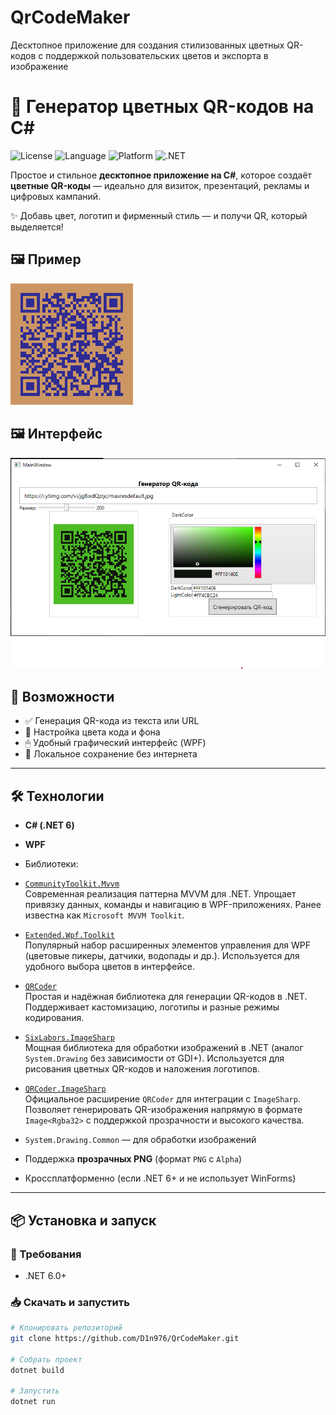 # QrCodeMaker
Десктопное приложение для создания стилизованных цветных QR-кодов с поддержкой пользовательских цветов и экспорта в изображение
# 🎨 Генератор цветных QR-кодов на C#

![License](https://img.shields.io/badge/license-MIT-blue.svg)
![Language](https://img.shields.io/badge/language-C%23-purple.svg)
![Platform](https://img.shields.io/badge/platform-Windows-blue)
![.NET](https://img.shields.io/badge/.NET-6.0+-red.svg)

Простое и стильное **десктопное приложение на C#**, которое создаёт **цветные QR-коды** — идеально для визиток, презентаций, рекламы и цифровых кампаний.

✨ Добавь цвет, логотип и фирменный стиль — и получи QR, который выделяется!

## 🖼 Пример

![Qr код](Examples/qr.png)

## 🖼 Интерфейс

![GUI Приложения](Examples/1.png)

## 🚀 Возможности

- ✅ Генерация QR-кода из текста или URL
- 🎨 Настройка цвета кода и фона
- 🖱 Удобный графический интерфейс (WPF)
- 💾 Локальное сохранение без интернета

---

## 🛠 Технологии

- **C# (.NET 6)**
- **WPF**
- Библиотеки:
- [`CommunityToolkit.Mvvm`](https://github.com/CommunityToolkit/dotnet)  
  Современная реализация паттерна MVVM для .NET. Упрощает привязку данных, команды и навигацию в WPF-приложениях. Ранее известна как `Microsoft MVVM Toolkit`.

- [`Extended.Wpf.Toolkit`](https://github.com/xceedsoftware/wpftoolkit)  
  Популярный набор расширенных элементов управления для WPF (цветовые пикеры, датчики, водопады и др.). Используется для удобного выбора цветов в интерфейсе.

- [`QRCoder`](https://github.com/codebude/QRCoder)  
  Простая и надёжная библиотека для генерации QR-кодов в .NET. Поддерживает кастомизацию, логотипы и разные режимы кодирования.

- [`SixLabors.ImageSharp`](https://sixlabors.com/products/imagesharp)  
  Мощная библиотека для обработки изображений в .NET (аналог `System.Drawing` без зависимости от GDI+). Используется для рисования цветных QR-кодов и наложения логотипов.

- [`QRCoder.ImageSharp`](https://www.nuget.org/packages/QRCoder.ImageSharp/)  
  Официальное расширение `QRCoder` для интеграции с `ImageSharp`. Позволяет генерировать QR-изображения напрямую в формате `Image<Rgba32>` с поддержкой прозрачности и высокого качества.
  
- `System.Drawing.Common` — для обработки изображений
- Поддержка **прозрачных PNG** (формат `PNG` с `Alpha`)
- Кроссплатформенно (если .NET 6+ и не использует WinForms)

---

## 📦 Установка и запуск

### 🔧 Требования
- .NET 6.0+

### 📥 Скачать и запустить

```bash
# Клонировать репозиторий
git clone https://github.com/D1n976/QrCodeMaker.git

# Собрать проект
dotnet build

# Запустить
dotnet run

